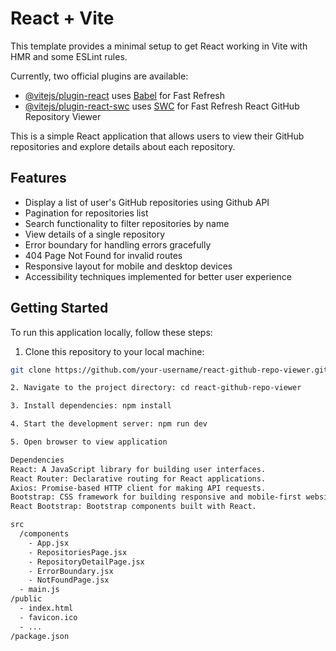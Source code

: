 # React + Vite

This template provides a minimal setup to get React working in Vite with HMR and some ESLint rules.

Currently, two official plugins are available:

- [@vitejs/plugin-react](https://github.com/vitejs/vite-plugin-react/blob/main/packages/plugin-react/README.md) uses [Babel](https://babeljs.io/) for Fast Refresh
- [@vitejs/plugin-react-swc](https://github.com/vitejs/vite-plugin-react-swc) uses [SWC](https://swc.rs/) for Fast Refresh
React GitHub Repository Viewer

This is a simple React application that allows users to view their GitHub repositories and explore details about each repository.

## Features

- Display a list of user's GitHub repositories using Github API
- Pagination for repositories list
- Search functionality to filter repositories by name
- View details of a single repository
- Error boundary for handling errors gracefully
- 404 Page Not Found for invalid routes
- Responsive layout for mobile and desktop devices
- Accessibility techniques implemented for better user experience

## Getting Started

To run this application locally, follow these steps:

1. Clone this repository to your local machine:

```bash
git clone https://github.com/your-username/react-github-repo-viewer.git

2. Navigate to the project directory: cd react-github-repo-viewer

3. Install dependencies: npm install

4. Start the development server: npm run dev

5. Open browser to view application

Dependencies
React: A JavaScript library for building user interfaces.
React Router: Declarative routing for React applications.
Axios: Promise-based HTTP client for making API requests.
Bootstrap: CSS framework for building responsive and mobile-first websites.
React Bootstrap: Bootstrap components built with React.

src
  /components
    - App.jsx
    - RepositoriesPage.jsx
    - RepositoryDetailPage.jsx
    - ErrorBoundary.jsx
    - NotFoundPage.jsx
  - main.js
/public
  - index.html
  - favicon.ico
  - ...
/package.json